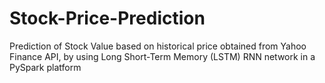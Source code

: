 # Stock-Price-Prediction

Prediction of Stock Value based on historical price obtained from Yahoo Finance API, by using Long Short-Term Memory (LSTM) RNN network in a PySpark platform
